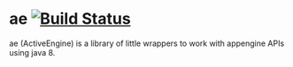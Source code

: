 # ae [![Build Status](https://travis-ci.org/matero/ae.svg?branch=master)](https://travis-ci.org/matero/ae)
ae (ActiveEngine) is a library of little wrappers to work with appengine APIs using java 8.
